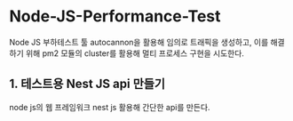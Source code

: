# Node-JS-Performance-Test
Node JS 부하테스트 툴 autocannon을 활용해 임의로 트래픽을 생성하고, 이를 해결하기 위해 pm2 모듈의 cluster를 활용해 멀티 프로세스 구현을 시도한다.

## 1. 테스트용 Nest JS api 만들기

node js의 웹 프레임워크 nest js 활용해 간단한 api를 만든다.